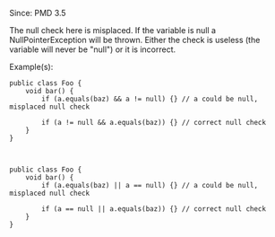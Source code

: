 Since: PMD 3.5

The null check here is misplaced. If the variable is null a NullPointerException will be thrown.
Either the check is useless (the variable will never be &quot;null&quot;) or it is incorrect.

Example(s):
```
public class Foo {
    void bar() {
        if (a.equals(baz) && a != null) {} // a could be null, misplaced null check
        
        if (a != null && a.equals(baz)) {} // correct null check
    }
}

        

public class Foo {
    void bar() {
        if (a.equals(baz) || a == null) {} // a could be null, misplaced null check
        
        if (a == null || a.equals(baz)) {} // correct null check
    }
}
```
